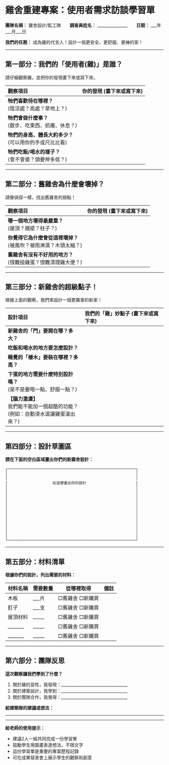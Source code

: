 # 雞舍重建專案：使用者需求訪談學習單

**團隊名稱：** 雞舍設計/監工隊　　**調查員姓名：** _______________　　**日期：** ___年___月___日

**我們的任務：** 成為雞的代言人！設計一個更安全、更舒服、更棒的家！

---

## 第一部分：我們的「使用者(雞)」是誰？

請仔細觀察雞，並把你的發現畫下來或寫下來。

| 觀察項目 | 你的發現 (畫下來或寫下來) |
| :--- | :--- |
| **牠們喜歡待在哪裡？**<br>(陰涼處？高處？草地上？) |  |
| **牠們會做什麼事？**<br>(散步、吃東西、抓癢、休息？) |  |
| **牠們的身高、體長大約多少？**<br>(可以用你的手或尺比比看) |  |
| **牠們吃飯/喝水的樣子？**<br>(會不會搶？頭要伸多低？) |  |

---

## 第二部分：舊雞舍為什麼會壞掉？

請像偵探一樣，找出舊雞舍的弱點！

| 觀察項目 | 你的發現 (畫下來或寫下來) |
| :--- | :--- |
| **哪一個地方壞得最嚴重？**<br>(屋頂？牆壁？柱子？) |  |
| **你覺得它為什麼會從這裡壞掉？**<br>(被風吹？被雨淋濕？木頭太細？) |  |
| **舊雞舍有沒有不好用的地方？**<br>(很難撿雞蛋？很難清理雞大便？) |  |

---

## 第三部分：新雞舍的超級點子！

根據上面的觀察，我們來設計一個更厲害的新家！

| 設計項目 | 我們的「雞」妙點子 (畫下來或寫下來) |
| :--- | :--- |
| **新雞舍的「門」要開在哪？多大？** |  |
| **吃飯和喝水的地方要怎麼設計？** |  |
| **睡覺的「棲木」要裝在哪裡？多高？** |  |
| **下蛋的地方需要什麼特別設計嗎？**<br>(是不是要暗一點、舒服一點？) |  |
| **【腦力激盪】**<br>我們能不能加一個超酷的功能？<br>(例如：自動滑水道讓雞蛋滾出來？) |  |

---

## 第四部分：設計草圖區

**請在下面的空白區域畫出你們的新雞舍設計：**

```
┌─────────────────────────────────────────────────────────┐
│                                                         │
│                                                         │
│                    在這裡畫出你的設計                      │
│                                                         │
│                                                         │
│                                                         │
│                                                         │
│                                                         │
│                                                         │
│                                                         │
│                                                         │
│                                                         │
│                                                         │
│                                                         │
│                                                         │
└─────────────────────────────────────────────────────────┘
```

---

## 第五部分：材料清單

**根據你們的設計，列出需要的材料：**

| 材料名稱 | 需要數量 | 從哪裡取得 | 備註 |
|----------|----------|------------|------|
| 木板 | ___片 | □舊雞舍 □新購買 |  |
| 釘子 | ___支 | □舊雞舍 □新購買 |  |
| 屋頂材料 | _____ | □舊雞舍 □新購買 |  |
| _______ | _____ | □舊雞舍 □新購買 |  |
| _______ | _____ | □舊雞舍 □新購買 |  |

---

## 第六部分：團隊反思

**這次觀察讓我們學到了什麼？**

1. 關於雞的習性，我發現：_________________________________
2. 關於建築設計，我學到：_________________________________
3. 關於團隊合作，我覺得：_________________________________

**給建築隊的建議或想法：**
____________________________________________________________

---

**給老師的使用提示：**
- 建議2人一組共同完成一份學習單
- 鼓勵學生用圖畫表達想法，不限文字
- 這份學習單是重要的專案歷程記錄
- 可在成果發表會上展示學生的觀察和創意